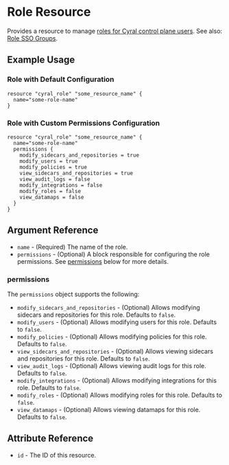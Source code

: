 # Role Resource

Provides a resource to manage [roles for Cyral control plane users](https://cyral.com/docs/account-administration/acct-manage-cyral-roles/#create-and-manage-administrator-roles-for-cyral-control-plane-users). See also: [Role SSO Groups](./role_sso_groups.md).

## Example Usage

### Role with Default Configuration

```hcl
resource "cyral_role" "some_resource_name" {
  name="some-role-name"
}
```

### Role with Custom Permissions Configuration

```hcl
resource "cyral_role" "some_resource_name" {
  name="some-role-name"
  permissions {
    modify_sidecars_and_repositories = true
    modify_users = true
    modify_policies = true
    view_sidecars_and_repositories = true
    view_audit_logs = false
    modify_integrations = false
    modify_roles = false
    view_datamaps = false
  }
}
```

## Argument Reference

* `name` - (Required) The name of the role.
* `permissions` - (Optional) A block responsible for configuring the role permissions. See [permissions](#permissions) below for more details.

### permissions

The `permissions` object supports the following:

* `modify_sidecars_and_repositories` - (Optional) Allows modifying sidecars and repositories for this role. Defaults to `false`.
* `modify_users` - (Optional) Allows modifying users for this role. Defaults to `false`.
* `modify_policies` - (Optional) Allows modifying policies for this role. Defaults to `false`.
* `view_sidecars_and_repositories` - (Optional) Allows viewing sidecars and repositories for this role. Defaults to `false`.
* `view_audit_logs` - (Optional) Allows viewing audit logs for this role. Defaults to `false`.
* `modify_integrations` - (Optional) Allows modifying integrations for this role. Defaults to `false`.
* `modify_roles` - (Optional) Allows modifying roles for this role. Defaults to `false`.
* `view_datamaps` - (Optional) Allows viewing datamaps for this role. Defaults to `false`.

## Attribute Reference

* `id` - The ID of this resource.
